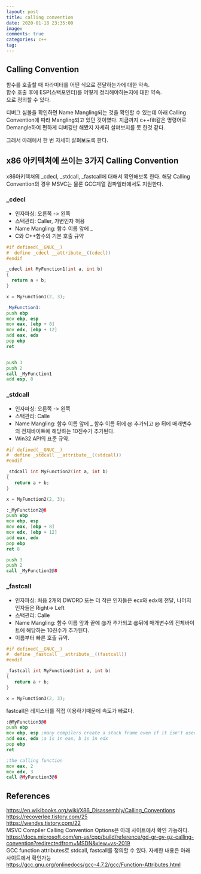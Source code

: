 ```yaml
---
layout: post
title: calling convention
date: 2020-01-18 23:35:00
image:
comments: true
categories: c++
tag:
---
```


## Calling Convention

함수를 호출할 때 파라미터를 어떤 식으로 전달하는가에 대한 약속.  
함수 호출 후에 ESP(스택포인터)를 어떻게 정리해야하는지에 대한 약속.  
으로 정의할 수 있다.

디버그 심볼을 확인하면 Name Mangling되는 것을 확인할 수 있는데 아래 Calling Convention에 따라 Mangling되고 있던 것이였다. 
지금까지 c++filt같은 명령어로 Demangle하여 편하게 디버깅만 해봤지 자세히 살펴보지를 못 한것 같다.

그래서 아래에서 한 번 자세히 살펴보도록 한다.

## x86 아키텍처에 쓰이는 3가지 Calling Convention
x86아키텍처의 _cdecl, _stdcall, _fastcall에 대해서 확인해보록 한다. 해당 Calling Convention의 경우 MSVC는 물론 GCC계열 컴파일러에서도 지원한다.

### _cdecl
* 인자파싱: 오른쪽 -> 왼쪽
* 스택관리: Caller, 가변인자 허용
* Name Mangling: 함수 이름 앞에 _
* C와 C++함수의 기본 호출 규약

```c
#if defined(__GNUC__)
#  define _cdecl __attribute__((cdecl))
#endif

_cdecl int MyFunction1(int a, int b)
{
  return a + b;
}

x = MyFunction1(2, 3);
```

```asm
_MyFunction1:
push ebp
mov ebp, esp
mov eax, [ebp + 8]
mov edx, [ebp + 12]
add eax, edx
pop ebp
ret


push 3
push 2
call _MyFunction1
add esp, 8
```

### _stdcall
* 인자파싱: 오른쪽 -> 왼쪽
* 스택관리: Calle
* Name Mangling: 함수 이름 앞에 _ 함수 이름 뒤에 @ 추가되고 @ 뒤에 매개변수의 전체바이트에 해당하는 10진수가 추가된다.
* Win32 API의 표준 규약.

```c
#if defined(__GNUC__)
#  define _stdcall __attribute__((stdcall))
#endif

_stdcall int MyFunction2(int a, int b)
{
   return a + b;
}

x = MyFunction2(2, 3);
```

```asm
:_MyFunction2@8
push ebp
mov ebp, esp
mov eax, [ebp + 8]
mov edx, [ebp + 12]
add eax, edx
pop ebp
ret 8

push 3
push 2
call _MyFunction2@8
```

### _fastcall
* 인자파싱: 처음 2개의 DWORD 또는 더 작은 인자들은 ecx와 edx에 전달, 나머지 인자들은 Right-> Left
* 스택관리: Calle
* Name Mangling: 함수 이름 앞과 끝에 @가 추가되고 @뒤에 매개변수의 전체바이트에 해당하는 10진수가 추가된다.
* 이름부터 빠른 호출 규약.

```c
#if defined(__GNUC__)
#  define _fastcall __attribute__((fastcall))
#endif

_fastcall int MyFunction3(int a, int b)
{
   return a + b;
}

x = MyFunction3(2, 3);
```

fastcall은 레지스터를 직접 이용하기때문에 속도가 빠르다.

```asm
:@MyFunction3@8
push ebp
mov ebp, esp ;many compilers create a stack frame even if it isn't used
add eax, edx ;a is in eax, b is in edx
pop ebp
ret

;the calling function
mov eax, 2
mov edx, 3
call @MyFunction3@8
```


## References
https://en.wikibooks.org/wiki/X86_Disassembly/Calling_Conventions  
https://recoverlee.tistory.com/25  
https://wendys.tistory.com/22  
  MSVC Compiler Calling Convention Options은 아래 사이트에서 확인 가능하다.  
https://docs.microsoft.com/en-us/cpp/build/reference/gd-gr-gv-gz-calling-convention?redirectedfrom=MSDN&view=vs-2019  
GCC function attributes로 stdcall, fastcall를 정의할 수 있다. 자세한 내용은 아래 사이트에서 확인가능  
https://gcc.gnu.org/onlinedocs/gcc-4.7.2/gcc/Function-Attributes.html
